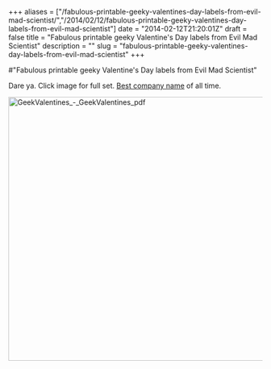 +++
aliases = ["/fabulous-printable-geeky-valentines-day-labels-from-evil-mad-scientist/","/2014/02/12/fabulous-printable-geeky-valentines-day-labels-from-evil-mad-scientist"]
date = "2014-02-12T21:20:01Z"
draft = false
title = "Fabulous printable geeky Valentine's Day labels from Evil Mad Scientist"
description = ""
slug = "fabulous-printable-geeky-valentines-day-labels-from-evil-mad-scientist"
+++

#"Fabulous printable geeky Valentine's Day labels from Evil Mad Scientist"

Dare ya. Click image for full set. <a href="http://www.evilmadscientist.com/2014/valentine/">Best company name</a> of all time.

<a href="http://blog.emscdn.com/media/2014/02/GeekValentines.pdf"><img class="aligncenter size-full wp-image-1273" alt="GeekValentines_-_GeekValentines_pdf" src="https://s3-eu-west-1.amazonaws.com/conoroneill.net/wp-content/uploads/2014/02/GeekValentines_-_GeekValentines_pdf.png" width="975" height="524" /></a>

&nbsp;
